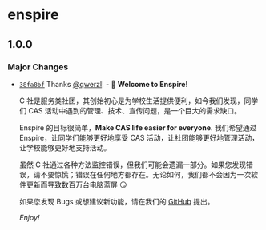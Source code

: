 # enspire

## 1.0.0

### Major Changes

- [`38fa8bf`](https://github.com/qwerzl/Enspire/commit/38fa8bf2fe15fba38668fe96c3e910ec988a4592) Thanks [@qwerzl](https://github.com/qwerzl)! - 👋 **Welcome to Enspire!**

  C 社是服务类社团，其创始初心是为学校生活提供便利，如今我们发现，同学们 CAS 活动中遇到的管理、技术、宣传问题，是一个巨大的需求缺口。

  Enspire 的目标很简单，**Make CAS life easier for everyone**. 我们希望通过 Enspire，让同学们能够更好地享受 CAS 活动，让社团能够更好地管理活动，让学校能够更好地支持活动。

  虽然 C 社通过各种方法监控错误，但我们可能会遗漏一部分。如果您发现错误，请不要惊慌；错误在任何地方都存在。无论如何，我们都不会因为一次软件更新而导致数百万台电脑蓝屏 😏

  如果您发现 Bugs 或想建议新功能，请在我们的 [GitHub](https://github.com/Computerization/Enspire/discussions/) 提出。

  _Enjoy!_
